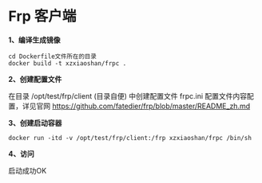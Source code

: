 # Frp 客户端

**1、编译生成镜像**

```
cd Dockerfile文件所在的目录
docker build -t xzxiaoshan/frpc .
```

**2、创建配置文件**

在目录 /opt/test/frp/client (目录自便) 中创建配置文件 frpc.ini
配置文件内容配置，详见官网 https://github.com/fatedier/frp/blob/master/README_zh.md

**3、创建启动容器**

```
docker run -itd -v /opt/test/frp/client:/frp xzxiaoshan/frpc /bin/sh
```

**4、访问**

启动成功OK
